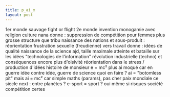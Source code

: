 ```yaml
---
title: p_ai_x
layout: post
---
```


1er monde sauvage fight or flight
2e monde invention monogamie
avec religion culture nana
donne : suppression de compétition pour femmes
plus grosse structure que tribu
naissance des nations
et sous-produit : réorientation frustration sexuelle
(freudienne) vers travail
donne : idées de qualité
naissance de la science
ajd, taille maximale atteinte
et bataille sur les idées
"technologies de l'information"
révolution industrielle (techno) et conséquences
encore plus d'oisivité
réorientation dans le stress / production d'idées
histoire de monsieur e = mc² plus ai
moqué car en guerre idée contre idée, guerre de science
quoi en faire ? ai = "botomless pit"
mais ai = mc² car simple maths (params), pas cher
paix mondiale ce siècle
next : entre planètes ? 
e-sport = sport ? oui même si risques société
compétition certes